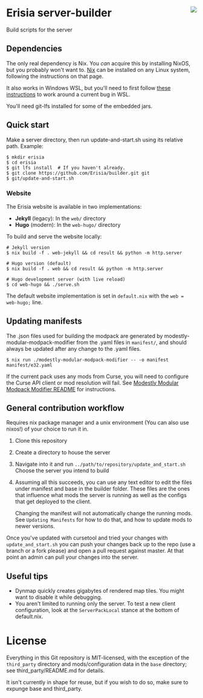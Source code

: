 # Erisia server-builder <a href="https://travis-ci.org/Erisia/builder"><img align="right" src="https://travis-ci.org/Erisia/builder.svg?branch=master"></a>
Build scripts for the server

## Dependencies

The only real dependency is Nix. You *can* acquire this by installing NixOS, but you probably won't want to. <a href="https://nixos.org/nix/">Nix</a> can be installed on any Linux system, following the instructions on that page.

It also works in Windows WSL, but you'll need to first follow <a href="https://github.com/NixOS/nix/issues/1203#issuecomment-275089112">these instructions</a> to work around a current bug in WSL.

You'll need git-lfs installed for some of the embedded jars.

## Quick start

Make a server directory, then run update-and-start.sh using its relative path. Example:
```
$ mkdir erisia
$ cd erisia
$ git lfs install  # If you haven't already.
$ git clone https://github.com/Erisia/builder.git git
$ git/update-and-start.sh
```

### Website

The Erisia website is available in two implementations:
- **Jekyll** (legacy): In the `web/` directory 
- **Hugo** (modern): In the `web-hugo/` directory

To build and serve the website locally:
```
# Jekyll version
$ nix build -f . web-jekyll && cd result && python -m http.server

# Hugo version (default)
$ nix build -f . web && cd result && python -m http.server

# Hugo development server (with live reload)
$ cd web-hugo && ./serve.sh
```

The default website implementation is set in `default.nix` with the `web = web-hugo;` line.

## Updating manifests

The .json files used for building the modpack are generated by modestly-modular-modpack-modifier
from the .yaml files in `manifest/`, and should always be updated after
any change to the .yaml files.
```
$ nix run ./modestly-modular-modpack-modifier -- -o manifest manifest/e32.yaml
```

If the current pack uses any mods from Curse, you will need to configure the Curse API client or mod resolution will fail.
See [Modestly Modular Modpack Modifier README](./modestly-modular-modpack-modifier/readme.adoc#config-file-sidebar) for instructions.

## General contribution workflow

Requires nix package manager and a unix environment (You can also use nixos!) of your choice to run it in.

1. Clone this repository
1. Create a directory to house the server
1. Navigate into it and run `../path/to/repository/update_and_start.sh` Choose the server you intend to build
1. Assuming all this succeeds, you can use any text editor to edit the files under manifest and base in the builder folder.  These files are the ones that influence what mods the server is running as well as the configs that get deployed to the client.

   Changing the manifest will not automatically change the running mods. See `Updating Manifests` for how to do that, and how to update mods to newer versions.

Once you've updated with cursetool and tried your changes with `update_and_start.sh` you can push your changes back up to the repo (use a branch or a fork please) and open a pull request against master.  At that point an admin can pull your changes into the server.

## Useful tips

* Dynmap quickly creates gigabytes of rendered map tiles. You might want to disable it while debugging.
* You aren't limited to running only the server. To test a new client configuration, look at the `ServerPackLocal` stance at the bottom of default.nix.

# License

Everything in this Git repository is MIT-licensed, with the exception
of the `third_party` directory and mods/configuration data in the `base`
directory; see third_party/README.md for details.

It isn't currently in shape for reuse, but if you wish to do so, make
sure to expunge base and third_party.
